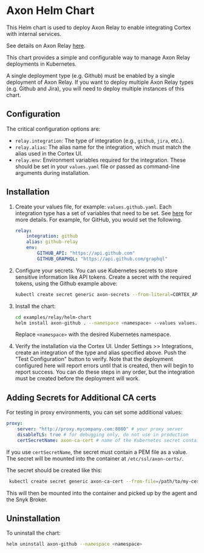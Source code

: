 # Axon Helm Chart

This Helm chart is used to deploy Axon Relay to enable integrating Cortex with internal services.

See details on Axon Relay [here](../../../README.relay.md).

This chart provides a simple and configurable way to manage Axon Relay deployments in Kubernetes.

A single deployment type (e.g. Github) must be enabled by a single deployment of Axon Relay. If you want to deploy multiple Axon Relay types (e.g. Github and Jira), you will need to deploy multiple instances of this chart.

## Configuration

The critical configuration options are:

- `relay.integration`: The type of integration (e.g., `github`, `jira`, etc.).
- `relay.alias`: The alias name for the integration, which must match the alias used in the Cortex UI.
- `relay.env`: Environment variables required for the integration. These should be set in your `values.yaml` file or passed as command-line arguments during installation.


## Installation

1. Create your values file, for example: `values.github.yaml`. Each integration type has a set of variables that need to be set. See [here](../../../README.relay.md#environment-variables-summary) for more details. For example, for GitHub, you would set the following.  
    ```yaml
    relay:
        integration: github
        alias: github-relay
        env:
            GITHUB_API: "https://api.github.com"
            GITHUB_GRAPHQL: "https://api.github.com/graphql"
    ```

2. Configure your secrets. You can use Kubernetes secrets to store sensitive information like API tokens. Create a secret with the required tokens, using the Github example above:
    ```bash
    kubectl create secret generic axon-secrets --from-literal=CORTEX_API_TOKEN=<your_cortex_token> --from-literal=GITHUB_TOKEN=<your_github_token>
    ```

3. Install the chart:
    ```bash
    cd examples/relay/helm-chart
    helm install axon-github . --namespace <namespace> --values values.github.yaml
    ```

    Replace `<namespace>` with the desired Kubernetes namespace.

4. Verify the installation via the Cortex UI. Under Settings >> Integrations, create an integration of the type and alias specified above.  Push the "Test Configuration" button to verify. Note that the deployment configured here will report errors until that is created, then will begin to report success.  You can do these steps in any order, but the integration must be created before the deployment will work.

## Adding Secrets for Additional CA certs

For testing in proxy environments, you can set some additional values:

```yaml
proxy:
    server: "http://proxy.mycompany.com:8080" # your proxy server
    disableTLS: true # for debugging only, do not use in production
    certSecretName: axon-ca-cert # name of the Kubernetes secret containing the CA cert files
```

If you use `certSecretName`, the secret must contain a PEM file as a value. The secret will be mounted into the container at `/etc/ssl/axon-certs/`.

The secret should be created like this:

```bash
 kubectl create secret generic axon-ca-cert --from-file=/path/to/my-cert.pem
```

This will then be mounted into the container and picked up by the agent and the Snyk Broker.


## Uninstallation

To uninstall the chart:
```bash
helm uninstall axon-github --namespace <namespace>
```